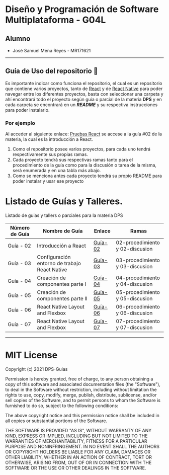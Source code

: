 # Diseño y Programación de Software Multiplataforma - G04L

## Alumno

- José Samuel Mena Reyes - MR171621

---

## Guía de Uso del repositorio 🚨

Es importante indicar como funciona el repositorio, el cual es un repositorio que contiene varios proyectos, tanto de [React](https://es.reactjs.org/) y de [React Native](https://reactnative.dev/) para poder navegar entre los diferentes proyectos, basta con seleccionar una carpeta y ahí encontrará todo el proyecto según guía o parcial de la materia **DPS** y en cada carpeta se encontrará en un **_README_** y su respectiva instrucciones para poder instalarlo.

### Por ejemplo

Al acceder al siguiente enlace: [Pruebas React](https://github.com/JSamuelM/DPS-Guias/tree/main/pruebas-react) se accese a la guía #02 de la materia, la cual es la introducción a React.

1. Como el repositorio posee varios proyectos, para cada uno tendrá respectivamente sus propias ramas.
2. Cada proyecto tendrá sus respectivas ramas tanto para el procedimiento de la guía como para la discusión o tarea de la misma, será enumerada y en una tabla más abajo.
3. Como se menciona antes cada proyecto tendrá su propio README para poder instalar y usar ese proyecto

# Listado de Guías y Talleres.

Listado de guias y tallers o parciales para la materia DPS

| Número de Guía | Nombre de Guía                                | Enlace                                                                         | Ramas                           |
| -------------- | --------------------------------------------- | ------------------------------------------------------------------------------ | ------------------------------- |
| Guía - 02      | Introducción a React                          | [Guía-02](https://github.com/JSamuelM/DPS-Guias/tree/main/pruebas-react)       | 02-procedimiento y 02-discusion |
| Guía - 03      | Configuración entorno de trabajo React Native | [Guía-03](https://github.com/JSamuelM/DPS-Guias/tree/main/cars)                | 03-procedimiento y 03-discusion |
| Guía - 04      | Creación de componentes parte I               | [Guía-04](https://github.com/JSamuelM/DPS-Guias/tree/main/cotizador-prestamos) | 04-procedimiento y 04-discusion |
| Guía - 05      | Creación de componentes parte II              | [Guía-05](https://github.com/JSamuelM/DPS-Guias/tree/main/citas)               | 05-procedimiento y 05-discusion |
| Guía - 06      | React Native Layout and Flexbox               | [Guía-06](https://github.com/JSamuelM/DPS-Guias/tree/main/agencia-viajes)      | 06-procedimiento y 06-discusion |
| Guía - 07      | React Native Layout and Flexbox               | [Guía-07](https://github.com/JSamuelM/DPS-Guias/tree/main/navegacion)          | 07-procedimiento y 07-discusion |

---

# MIT License

Copyright (c) 2021 DPS-Guias

Permission is hereby granted, free of charge, to any person obtaining a copy
of this software and associated documentation files (the "Software"), to deal
in the Software without restriction, including without limitation the rights
to use, copy, modify, merge, publish, distribute, sublicense, and/or sell
copies of the Software, and to permit persons to whom the Software is
furnished to do so, subject to the following conditions:

The above copyright notice and this permission notice shall be included in all
copies or substantial portions of the Software.

THE SOFTWARE IS PROVIDED "AS IS", WITHOUT WARRANTY OF ANY KIND, EXPRESS OR
IMPLIED, INCLUDING BUT NOT LIMITED TO THE WARRANTIES OF MERCHANTABILITY,
FITNESS FOR A PARTICULAR PURPOSE AND NONINFRINGEMENT. IN NO EVENT SHALL THE
AUTHORS OR COPYRIGHT HOLDERS BE LIABLE FOR ANY CLAIM, DAMAGES OR OTHER
LIABILITY, WHETHER IN AN ACTION OF CONTRACT, TORT OR OTHERWISE, ARISING FROM,
OUT OF OR IN CONNECTION WITH THE SOFTWARE OR THE USE OR OTHER DEALINGS IN THE
SOFTWARE.
